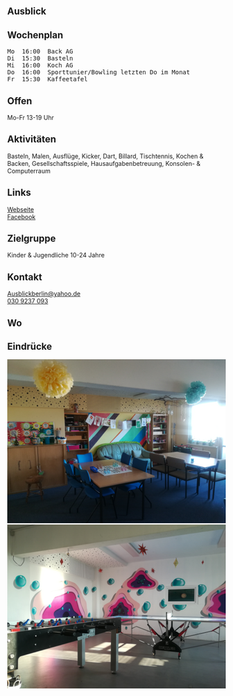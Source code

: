 ## Ausblick 


## Wochenplan
<pre id="weeklyschedule">
Mo  16:00  Back AG
Di  15:30  Basteln
Mi  16:00  Koch AG
Do  16:00  Sporttunier/Bowling letzten Do im Monat
Fr  15:30  Kaffeetafel
</pre>

## Offen
Mo-Fr 13-19 Uhr

## Aktivitäten
<p id="activities">
Basteln, Malen, Ausflüge, Kicker, Dart, Billard, Tischtennis, Kochen & Backen, Gesellschaftsspiele, Hausaufgabenbetreuung, Konsolen- & Computerraum 
</p>

## Links
<a target="_blank" href="https://www.freizeitclub-ausblick.de/">Webseite</a><br>
<a target="_blank" href="https://www.facebook.com/ausblickberlin/">Facebook</a><br>

## Zielgruppe
Kinder & Jugendliche 10-24 Jahre

## Kontakt
[Ausblickberlin@yahoo.de](mailto:Ausblickberlin@yahoo.de)<br>
<a href="tel:+49309237093">030 9237 093</a>

## Wo
<div id="gmap"></div>
<script>window.onload = showMap('Zum Hechtgraben 1, 13051 Berlin', 0, 'gmap_mini')</script>

## Eindrücke
<div>
  <img src="images/1.jpg" />
  <img src="images/2.jpg" />
</div>
